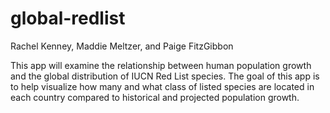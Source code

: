 # global-redlist


Rachel Kenney, Maddie Meltzer, and Paige FitzGibbon

This app will examine the relationship between human population growth and the global distribution of IUCN Red List species. The goal of this app is to help visualize how many and what class of listed species are located in each country compared to historical and projected population growth.
